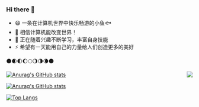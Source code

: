 ### Hi there 👋

- 😄 一条在计算机世界中快乐畅游的小鱼🐟
- 🌠 相信计算机能改变世界！
- 🌱 正在随着兴趣不断学习，丰富自身技能
- ⚡ 希望有一天能用自己的力量给人们创造更多的美好

🌑🌒🌓🌔🌕🌖🌗🌘🌑

<!--
**Abilish/Abilish** is a ✨ _special_ ✨ repository because its `README.md` (this file) appears on your GitHub profile.

Here are some ideas to get you started:

- 🔭 I’m currently working on ...
- 🌱 I’m currently learning ...
- 👯 I’m looking to collaborate on ...
- 🤔 I’m looking for help with ...
- 💬 Ask me about ...
- 📫 How to reach me: ...
- 😄 Pronouns: ...
- ⚡ Fun fact: ...
-->

[![Anurag's GitHub stats](https://github-readme-stats.vercel.app/api?username=abilish)](https://github.com/abilish/github-readme-stats)
<img align="right" src="https://github-readme-stats.vercel.app/api/top-langs/?username=abilish&show_icons=true">


[![Anurag's GitHub stats](https://github-readme-stats.vercel.app/api?username=abilish)](https://github.com/abilish/github-readme-stats)



[![Top Langs](https://github-readme-stats.vercel.app/api/top-langs/?username=abilish)](https://github.com/abilish/github-readme-stats)

